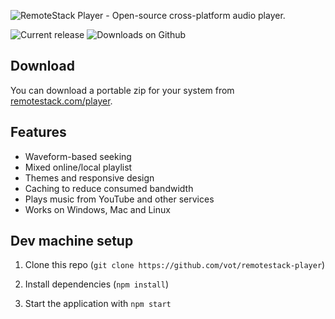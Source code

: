 ![RemoteStack Player - Open-source cross-platform audio player.](https://remotestack.com/player/gh-splash.png)

![Current release](https://img.shields.io/github/release/vot/remotestack-player.svg)
![Downloads on Github](https://img.shields.io/github/downloads/vot/remotestack-player/total.svg)


## Download

You can download a portable zip for your system from
[remotestack.com/player](https://remotestack.com/player/).


## Features

* Waveform-based seeking
* Mixed online/local playlist
* Themes and responsive design
* Caching to reduce consumed bandwidth
* Plays music from YouTube and other services
* Works on Windows, Mac and Linux


## Dev machine setup

1) Clone this repo (`git clone https://github.com/vot/remotestack-player`)

2) Install dependencies (`npm install`)

3) Start the application with `npm start`
